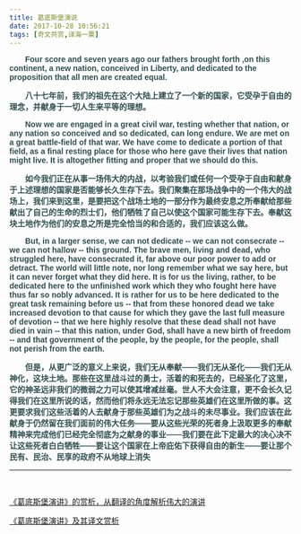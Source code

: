 ```yaml
---
title: 葛底斯堡演说
date: 2017-10-28 10:56:21
tags: [奇文共赏,译海一粟]
---
```


<style>

.one{
color:#2F4F4F;
font-family: Arial;
font-weight:bold;
}


#p1{
color:#8B4513;
font-family: Arial;
font-weight:bold;
}

</style>





<div class="one" style="text-indent:2em;">



Four score and seven years ago our fathers brought forth ,on this continent, a new nation, conceived in Liberty, and dedicated to the proposition that all men are created equal.

八十七年前，我们的祖先在这个大陆上建立了一个新的国家，它受孕于自由的理念，并献身于一切人生来平等的理想。


Now we are engaged in a great civil war, testing whether that nation, or any nation so conceived and so dedicated, can long endure. We are met on a great battle-field of that war. We have come to dedicate a portion of that field, as a final resting place for those who here gave their lives that nation might live. It is altogether fitting and proper that we should do this.

如今我们正在从事一场伟大的内战，以考验我们或任何一个受孕于自由和献身于上述理想的国家是否能够长久生存下去。我们聚集在那场战争中的一个伟大的战场上，我们来到这里，是要把这个战场土地的一部分作为最终安息之所奉献给那些献出了自己的生命的烈士们，他们牺牲了自己以使这个国家可能生存下去。奉献这块土地作为他们的安息之所是完全恰当的和合适的，我们应该这么做。


But, in a larger sense, we can not dedicate -- we can not consecrate -- we can not hallow -- this ground. The brave men, living and dead, who struggled here, have consecrated it, far above our poor power to add or detract. The world will little note, nor long remember what we say here, but it can never forget what they did here. It is for us the living, rather, to be dedicated here to the unfinished work which they who fought here have thus far so nobly advanced. It is rather for us to be here dedicated to the great task remaining before us -- that from these honored dead we take increased devotion to that cause for which they gave the last full measure of devotion -- that we here highly resolve that these dead shall not have died in vain -- that this nation, under God, shall have a new birth of freedom -- and that government of the people, by the people, for the people, shall not perish from the earth.


但是，从更广泛的意义上来说，我们无从奉献——我们无从圣化——我们无从神化，这块土地。那些在这里战斗过的勇士，活着的和死去的，已经圣化了这里，它的神圣远非我们的微弱之力可以使其增减丝毫。世人不大会注意，更不会长久记得我们在这里所说的话，然而他们将永远无法忘记那些英雄们在这里所做的事。这更要求我们这些活着的人去献身于那些英雄们为之战斗的未尽事业。我们应该在此献身于仍然留在我们面前的伟大任务——要从这些光荣的死者身上汲取更多的奉献精神来完成他们已经完全彻底为之献身的事业——我们要在此下定最大的决心决不让这些死者白白牺牲——要让这个国家在上帝庇佑下获得自由的新生——要让那个民有、民治、民享的政府不从地球上消失


</div>





---

<br>

[《葛底斯堡演讲》的赏析，从翻译的角度解析伟大的演讲](https://baijiahao.baidu.com/s?id=1638030063601051776&wfr=spider&for=pc)


[《葛底斯堡演讲》及其译文赏析](https://zhuanlan.zhihu.com/p/24770644)